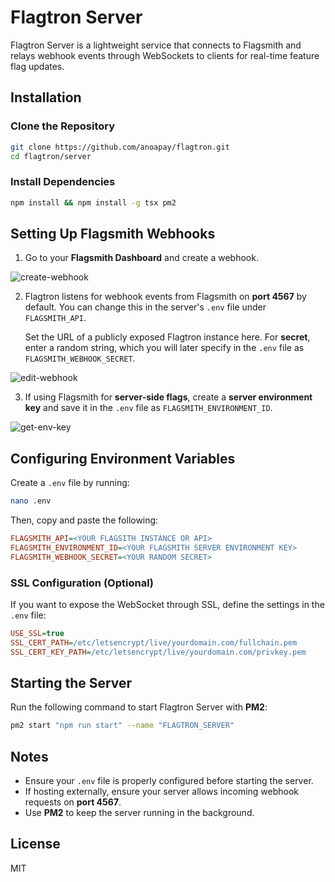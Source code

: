 # Flagtron Server

Flagtron Server is a lightweight service that connects to Flagsmith and relays webhook events through WebSockets to clients for real-time feature flag updates.

## Installation

### Clone the Repository

```sh
git clone https://github.com/anoapay/flagtron.git
cd flagtron/server
```

### Install Dependencies

```sh
npm install && npm install -g tsx pm2
```

## Setting Up Flagsmith Webhooks

1. Go to your **Flagsmith Dashboard** and create a webhook.

![create-webhook](https://github.com/user-attachments/assets/12749fa0-cb3c-4035-9f11-09267d78759f)


2. Flagtron listens for webhook events from Flagsmith on **port 4567** by default. You can change this in the server's `.env` file under `FLAGSMITH_API`.

   Set the URL of a publicly exposed Flagtron instance here. For **secret**, enter a random string, which you will later specify in the `.env` file as `FLAGSMITH_WEBHOOK_SECRET`.

![edit-webhook](https://github.com/user-attachments/assets/650c7c54-aa86-4aef-8880-12250890d6af)


3. If using Flagsmith for **server-side flags**, create a **server environment key** and save it in the `.env` file as `FLAGSMITH_ENVIRONMENT_ID`.

![get-env-key](https://github.com/user-attachments/assets/715694ca-89fc-475c-8f29-44670f36b2e8)


## Configuring Environment Variables

Create a `.env` file by running:

```sh
nano .env
```

Then, copy and paste the following:

```ini
FLAGSMITH_API=<YOUR FLAGSITH INSTANCE OR API>
FLAGSMITH_ENVIRONMENT_ID=<YOUR FLAGSMITH SERVER ENVIRONMENT KEY>
FLAGSMITH_WEBHOOK_SECRET=<YOUR RANDOM SECRET>
```

### SSL Configuration (Optional)

If you want to expose the WebSocket through SSL, define the settings in the `.env` file:

```ini
USE_SSL=true
SSL_CERT_PATH=/etc/letsencrypt/live/yourdomain.com/fullchain.pem
SSL_CERT_KEY_PATH=/etc/letsencrypt/live/yourdomain.com/privkey.pem
```

## Starting the Server

Run the following command to start Flagtron Server with **PM2**:

```sh
pm2 start "npm run start" --name "FLAGTRON_SERVER"
```

## Notes

- Ensure your `.env` file is properly configured before starting the server.
- If hosting externally, ensure your server allows incoming webhook requests on **port 4567**.
- Use **PM2** to keep the server running in the background.

## License

MIT

